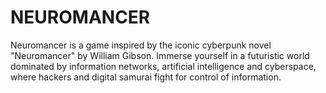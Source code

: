 # NEUROMANCER
Neuromancer is a game inspired by the iconic cyberpunk novel "Neuromancer" by William Gibson. Immerse yourself in a futuristic world dominated by information networks, artificial intelligence and cyberspace, where hackers and digital samurai fight for control of information.
